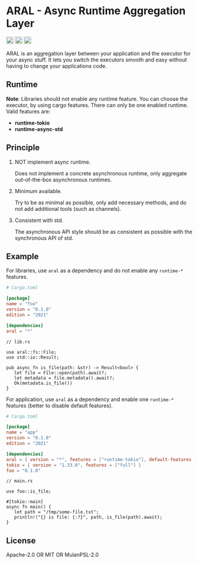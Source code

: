# ARAL - Async Runtime Aggregation Layer

[<img alt="github.com" src="https://img.shields.io/badge/github-aral-8da0cb?style=for-the-badge&labelColor=555555&logo=github" height="20">](https://github.com/aral-rs/aral)
[<img alt="crates.io" src="https://img.shields.io/crates/v/aral.svg?style=for-the-badge&color=fc8d62&logo=rust" height="20">](https://crates.io/crates/aral)
[<img alt="docs.rs" src="https://img.shields.io/badge/docs.rs-aral-66c2a5?style=for-the-badge&labelColor=555555&logo=docs.rs" height="20">](https://docs.rs/aral)

ARAL is an aggregation layer between your application and the executor for your async stuff.
It lets you switch the executors smooth and easy without having to change your applications code.

## Runtime

**Note**: Libraries should not enable any runtime feature. You can choose the executor, by using cargo features.
There can only be one enabled runtime. Valid features are:

- **runtime-tokio**
- **runtime-async-std**

## Principle

1. NOT implement async runtime.

   Does not implement a concrete asynchronous runtime, only aggregate out-of-the-box asynchronous
   runtimes.

1. Minimum available.

   Try to be as minimal as possible, only add necessary methods, and do not add additional tools
   (such as channels).

1. Consistent with std.

   The asynchronous API style should be as consistent as possible with the synchronous API of std.

## Example

For libraries, use `aral` as a dependency and do not enable any `runtime-*` features.

```toml
# Cargo.toml

[package]
name = "foo"
version = "0.1.0"
edition = "2021"

[dependencies]
aral = "*"
```

```rust, ignore
// lib.rs

use aral::fs::File;
use std::io::Result;

pub async fn is_file(path: &str) -> Result<bool> {
   let file = File::open(path).await?;
   let metadata = file.metadata().await?;
   Ok(metadata.is_file())
}
```

For application, use `aral` as a dependency and enable one `runtime-*` features (better to disable default features).

```toml
# Cargo.toml

[package]
name = "app"
version = "0.1.0"
edition = "2021"

[dependencies]
aral = { version = "*", features = ["runtime-tokio"], default-features = false }
tokio = { version = "1.33.0", features = ["full"] }
foo = "0.1.0"
```

```rust, ignore
// main.rs

use foo::is_file;

#[tokio::main]
async fn main() {
   let path = "/tmp/some-file.txt";
   println!("{} is file: {:?}", path, is_file(path).await);
}
```

## License

Apache-2.0 OR MIT OR MulanPSL-2.0

